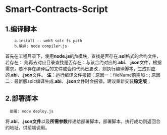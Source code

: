 # Smart-Contracts-Script

##  1.编译脚本
		a.install -- web3 solc fs path
		b.编译: node compiler.js
   首先在工程目录下，使用**node.js**的*fs*模块，查找是否存在.**sol**格式的合约文件， 若存在：
   则再去对应目录查找是否存在：与该合约对应的.**abi**、.**json**文件，根据需求，若不存在编译后的文件或合约代码已更改，则执行编译脚本，生成对应的.**abi**、.**json**文件。
   **注**：运行编译文件报错：原因一：fileName前需加 **:** ; 原因二：最新版solc编译生成.**abi**、.**json**文件时会报错，建议重新安装**稳定版**；
##  2.部署脚本
	  部署: node deploy.js
将.**abi**、.**json文件**以及**所需参数**传递给部署脚本，部署脚本，执行成功则返回合约地址，供前端调用。
